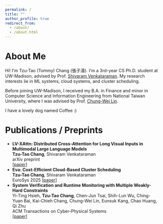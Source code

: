 ```yaml
---
permalink: /
title: ""
author_profile: true
redirect_from: 
  - /about/
  - /about.html
---
```


About Me
======
Hi! I'm Tzu-Tao (Tommy) Chang (張子濤). I'm a 3rd-year CS Ph.D. student at UW-Madison, advised by Prof. [Shivaram Venkataraman](https://shivaram.org/). My research interests lie in ML systems, cloud systems, and cluster scheduling. 

Before joining UW-Madison, I received my B.A. in Finance and minor in Computer Science and Information Engineering from National Taiwan University, where I was advised by Prof. [Chung-Wei Lin](https://www.csie.ntu.edu.tw/~cwlin/). 

I have a lovely dog named Coffee :)

Publications / Preprints
======
- **LV-XAttn: Distributed Cross-Attention for Long Visual Inputs in Multimodal Large Language Models**  
  **Tzu-Tao Chang**, Shivaram Venkataraman  
  arXiv preprint  
  \[[paper](https://arxiv.org/abs/2502.02406)\]
- **Eva: Cost-Efficient Cloud-Based Cluster Scheduling**  
  **Tzu-Tao Chang**, Shivaram Venkataraman  
  EuroSys 2025
  \[[paper](https://arxiv.org/abs/2503.07437)\]
- **System Verification and Runtime Monitoring with Multiple Weakly-Hard Constraints**  
  Yi-Ting Hsieh, **Tzu-Tao Chang**, Chen-Jun Tsai, Shih-Lun Wu, Ching-Yuan Bai, Kai-Chieh Chang, Chung-Wei Lin, Eunsuk Kang, Chao Huang, Qi Zhu  
  ACM Transactions on Cyber-Physical Systems  
  \[[paper](https://dl.acm.org/doi/10.1145/3603380)\]

